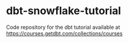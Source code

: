 # dbt-snowflake-tutorial
Code repository for the dbt tutorial available at https://courses.getdbt.com/collections/courses
